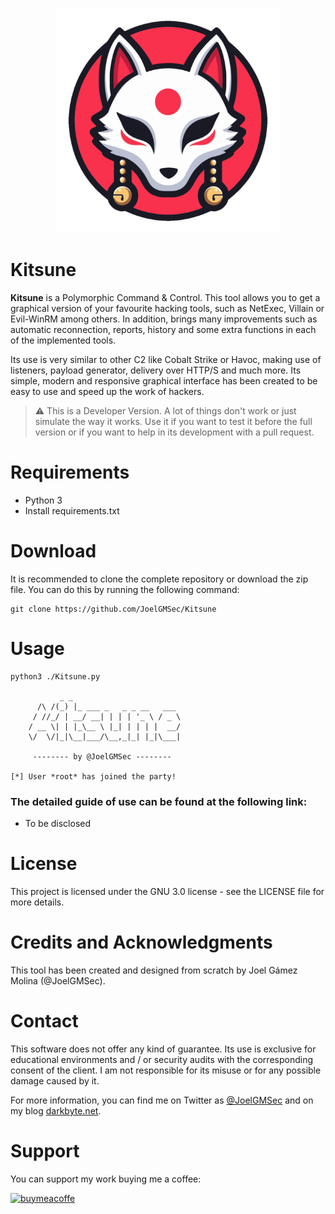 <p align="center"><img width=360 alt="HTTP-Shell" src="https://github.com/JoelGMSec/Kitsune/blob/main/themes/images/Kitsune.png"></p>

# Kitsune
**Kitsune** is a Polymorphic Command & Control. This tool allows you to get a graphical version of your favourite hacking tools, such as NetExec, Villain or Evil-WinRM among others. In addition, brings many improvements such as automatic reconnection, reports, history and some extra functions in each of the implemented tools.

Its use is very similar to other C2 like Cobalt Strike or Havoc, making use of listeners, payload generator, delivery over HTTP/S and much more. Its simple, modern and responsive graphical interface has been created to be easy to use and speed up the work of hackers.

> :warning: This is a Developer Version. A lot of things don't work or just simulate the way it works. Use it if you want to test it before the full version or if you want to help in its development with a pull request.


# Requirements
- Python 3
- Install requirements.txt


# Download
It is recommended to clone the complete repository or download the zip file.
You can do this by running the following command:
```
git clone https://github.com/JoelGMSec/Kitsune
```


# Usage
```
python3 ./Kitsune.py

           _ _                                                                                  
      /\ /(_) |_ ___ _   _ _ __   ___                                                           
     / //_/ | __/ __| | | | '_ \ / _ \                                                          
    / __ \| | |_\__ \ |_| | | | |  __/                                                          
    \/  \/|_|\__|___/\__,_|_| |_|\___|                                                          
                                         
     -------- by @JoelGMSec --------

[*] User *root* has joined the party!

```

### The detailed guide of use can be found at the following link:
 - To be disclosed


# License
This project is licensed under the GNU 3.0 license - see the LICENSE file for more details.


# Credits and Acknowledgments
This tool has been created and designed from scratch by Joel Gámez Molina (@JoelGMSec).


# Contact
This software does not offer any kind of guarantee. Its use is exclusive for educational environments and / or security audits with the corresponding consent of the client. I am not responsible for its misuse or for any possible damage caused by it.

For more information, you can find me on Twitter as [@JoelGMSec](https://twitter.com/JoelGMSec) and on my blog [darkbyte.net](https://darkbyte.net).


# Support
You can support my work buying me a coffee:

[<img width=250 alt="buymeacoffe" src="https://cdn.buymeacoffee.com/buttons/v2/default-blue.png">](https://www.buymeacoffee.com/joelgmsec)
